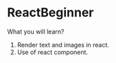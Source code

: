 # ReactBeginner
What you will learn?
1. Render text and images in react.
2. Use of react component.
